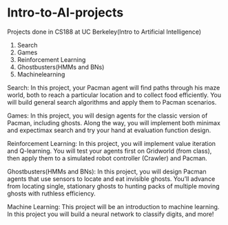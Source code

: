 # Intro-to-AI-projects
Projects done in CS188 at UC Berkeley(Intro to Artificial Intelligence)
1. Search 
2. Games 
3. Reinforcement Learning 
4. Ghostbusters(HMMs and BNs)
5. Machinelearning 

Search: In this project, your Pacman agent will find paths through his maze world, both to reach a particular location and to collect food efficiently. You will build general search algorithms and apply them to Pacman scenarios.

Games: In this project, you will design agents for the classic version of Pacman, including ghosts. Along the way, you will implement both minimax and expectimax search and try your hand at evaluation function design.

Reinforcement Learning: In this project, you will implement value iteration and Q-learning. You will test your agents first on Gridworld (from class), then apply them to a simulated robot controller (Crawler) and Pacman.

Ghostbusters(HMMs and BNs): In this project, you will design Pacman agents that use sensors to locate and eat invisible ghosts. You’ll advance from locating single, stationary ghosts to hunting packs of multiple moving ghosts with ruthless efficiency.

Machine Learning: This project will be an introduction to machine learning. In this project you will build a neural network to classify digits, and more!
